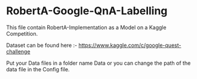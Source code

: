 # RobertA-Google-QnA-Labelling


This file contain RobertA-Implementation as a Model on a Kaggle Competition.

Dataset can be found here :- https://www.kaggle.com/c/google-quest-challenge

Put your Data files in a folder name Data or you can change the path of the data file in the Config file.
